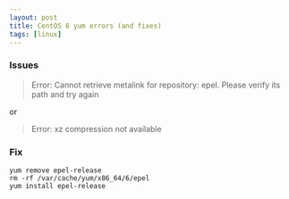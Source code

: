 ```yaml
---
layout: post
title: CentOS 6 yum errors (and fixes)
tags: [linux]
---
```


### Issues

> Error: Cannot retrieve metalink for repository: epel. Please verify its path and try again

or

> Error: xz compression not available

### Fix

    yum remove epel-release
    rm -rf /var/cache/yum/x86_64/6/epel
    yum install epel-release
